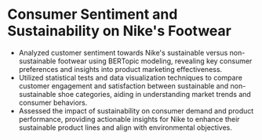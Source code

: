 # Consumer Sentiment and Sustainability on Nike's Footwear
- Analyzed customer sentiment towards Nike's sustainable versus non-sustainable footwear using BERTopic modeling, revealing key consumer preferences and insights into product marketing effectiveness.
- Utilized statistical tests and data visualization techniques to compare customer engagement and satisfaction between sustainable and non-sustainable shoe categories, aiding in understanding market trends and consumer behaviors.
- Assessed the impact of sustainability on consumer demand and product performance, providing actionable insights for Nike to enhance their sustainable product lines and align with environmental objectives.
